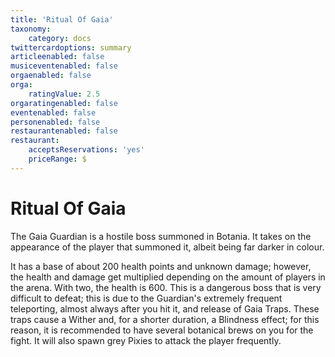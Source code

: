 ```yaml
---
title: 'Ritual Of Gaia'
taxonomy:
    category: docs
twittercardoptions: summary
articleenabled: false
musiceventenabled: false
orgaenabled: false
orga:
    ratingValue: 2.5
orgaratingenabled: false
eventenabled: false
personenabled: false
restaurantenabled: false
restaurant:
    acceptsReservations: 'yes'
    priceRange: $
---
```


# Ritual Of Gaia

The Gaia Guardian is a hostile boss summoned in Botania. It takes on the appearance of the player that summoned it, albeit being far darker in colour.

It has a base of about 200 health points and unknown damage; however, the health and damage get multiplied depending on the amount of players in the arena. With two, the health is 600. This is a dangerous boss that is very difficult to defeat; this is due to the Guardian's extremely frequent teleporting, almost always after you hit it, and release of Gaia Traps. These traps cause a Wither and, for a shorter duration, a Blindness effect; for this reason, it is recommended to have several botanical brews on you for the fight. It will also spawn grey Pixies to attack the player frequently.
